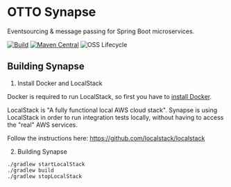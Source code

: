# OTTO Synapse

Eventsourcing & message passing for Spring Boot microservices.

[![Build](https://github.com/otto-de/synapse/workflows/Build/badge.svg)](https://github.com/otto-de/synapse/actions?query=workflow%3ABuild)
[![Maven Central](https://maven-badges.herokuapp.com/maven-central/de.otto.synapse/synapse-core/badge.svg)](https://maven-badges.herokuapp.com/maven-central/de.otto.synapse/synapse-core)
![OSS Lifecycle](https://img.shields.io/osslifecycle?file_url=https%3A%2F%2Fraw.githubusercontent.com%2Fotto-de%2Fsynpase%2Fmain%2FOSSMETADATA)


## Building Synapse
1. Install Docker and LocalStack

Docker is required to run LocalStack, so first you have to [install Docker](https://docs.docker.com/install/).

LocalStack is "A fully functional local AWS cloud stack". Synapse is using LocalStack in order to run integration tests
locally, without having to access the "real" AWS services.

Follow the instructions here: https://github.com/localstack/localstack

2. Building Synapse

```
./gradlew startLocalStack
./gradlew build
./gradlew stopLocalStack
```
